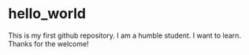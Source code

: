 # hello_world
This is my first github repository.
I am a humble student. I want to learn. Thanks for the welcome!
